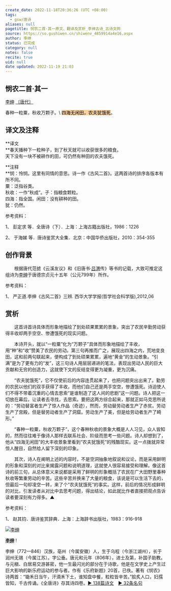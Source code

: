 ```yaml
---
create_date: 2022-11-18T20:36:26 (UTC +08:00)
tags:
  - gsw/唐诗
aliases: null
pagetitle: 悯农二首·其一原文、翻译及赏析_李绅古诗_古诗文网
source: https://so.gushiwen.cn/shiwenv_4859914a4e16.aspx
author: 李绅
status: 已完成
category: null
notes: false
recite: true
uid: null
date updated: 2022-11-19 21:03
---
```


## 悯农二首·其一

[李绅](https://so.gushiwen.cn/authorv_7d5432b45289.aspx) [〔唐代〕](https://so.gushiwen.cn/shiwens/default.aspx?cstr=%e5%94%90%e4%bb%a3)

春种一粒粟，秋收万颗子。\ <mark style="background: #FFB86CA6;">四海无闲田，农夫犹饿死</mark>。

## 译文及注释

**译文\
**春天播种下一粒种子，到了秋天就可以收获很多的粮食。\
天下没有一块不被耕作的田，可仍然有种田的农夫饿死。

**注释\
**悯：怜悯。这里有同情的意思。诗一作《古风二首》。这两首诗的排序各版本有所不同。\
粟：泛指谷类。\
秋收：一作“秋成”。子：指粮食颗粒。\
四海：指全国。闲田：没有耕种的田。\
犹：仍然。

参考资料：

1、 彭定求 等．全唐诗（下）．上海：上海古籍出版社，1986：1226

2、 于海娣 等．唐诗鉴赏大全集．北京：中国华侨出版社，2010：354-355

## 创作背景

　　根据唐代范摅《云溪友议》和《旧唐书·[吕渭](https://so.gushiwen.cn/authorv_a3e5161e84b3.aspx)传》等书的记载，大致可推定这组诗为[李绅](https://so.gushiwen.cn/authorv_7d5432b45289.aspx)于唐德宗贞元十五年（公元799年）所作。

参考资料：

1、 严正道.李绅《古风二首》三辨. 西华大学学报(哲学社会科学版),2012,06

## 赏析

　　这首诗首诗具体而形象地描绘了到处硕果累累的景象，突出了农民辛勤劳动获得丰收却两手空空、惨遭饿死的现实问题。

　　本诗开头，就以“一粒粟”化为“万颗子”具体而形象地描绘了丰收，用“种”和“收”赞美了农民的劳动。第三句再推而广之，展现出四海之内，荒地变良田，这和前两句联起来，便构成了到处硕果累累，遍地“黄金”的生动景象。“引满”是为了更有力的“发”，这三句诗人用层层递进的笔法，表现出劳动人民的巨大贡献和无穷的创造力，这就使下文的反结变得更为凝重，更为沉痛。

　　“农夫犹饿死”，它不仅使前后的内容连贯起来了，也把问题突出出来了。勤劳的农民以他们的双手获得了丰收，而他们自己还是两手空空，惨遭饿死。诗迫使人们不得不带着沉重的心情去思索“是谁制造了这人间的悲剧”这一问题。诗人把这一切放在幕后，让读者去寻找，去思索。要把这两方综合起来，那就正如马克思所说的：“劳动替富者生产了惊人作品（奇迹），然而，劳动替劳动者生产了赤贫。劳动生产了宫殿，但是替劳动者生产了洞窟。劳动生产了美，但是给劳动者生产了畸形。”

　　“春种一粒粟，秋收万颗子”，这个春种秋收的景象大概是人人习见，众人皆知的，然而往往难于像诗人那样去联系社会、阶级而思考一些问题。诗人却想到了，他从“四海无闲田”的大丰收景象里看到“农夫犹饿死”的残酷现实。这一点拨就异常惊人醒目，自然给人留下深刻的印象。

　　其次，诗人在阐明上述的内容时，不是空洞抽象地叙说和议论，而是采用鲜明的形象和深刻的对比来揭露问题和说明道理，这就使人很容易接受和理解。像这首诗的前三句，从总体意义来说都是采用了鲜明的形象概括了农民在广大田野里春种秋收等繁重劳动的辛苦。这些辛苦并换来了大量的粮食，该说是可以生活下去的，但最后一句却凌空一转，来了个“农夫犹饿死”的事实。这样，前后的情况形成鲜明的对比，引发读者从对比中去思考问题，得出结论，如此就比作者直接把观点告诉读者要深刻有力得多。▲

参考资料：

1、 赵其钧．唐诗鉴赏辞典．上海：上海辞书出版社，1983：916-918

[![李绅](https://song.gushiwen.cn/authorImg/lishen.jpg)](https://so.gushiwen.cn/authorv_7d5432b45289.aspx)

[**李绅**](https://so.gushiwen.cn/authorv_7d5432b45289.aspx) !

李绅（772—846）汉族，亳州（今属安徽）人，生于乌程（今浙江湖州），长于润州无锡（今属江苏）。字公垂。唐元和元年（806年），进士及第，补国子助教。与元稹、白居易交游甚密，他一生最闪光的部分在于诗歌，他是在文学史上产生过巨大影响的新乐府运动的参与者。作有《乐府新题》20首，已佚。著有《悯农》诗两首：“锄禾日当午，汗滴禾下土，谁知盘中餐，粒粒皆辛苦。”脍炙人口，妇孺皆知，千古传诵。《全唐诗》存其诗四卷。[► 138篇诗文](https://so.gushiwen.cn/shiwens/default.aspx?astr=%e6%9d%8e%e7%bb%85)　[► 32条名句](https://so.gushiwen.cn/mingjus/default.aspx?astr=%e6%9d%8e%e7%bb%85)
